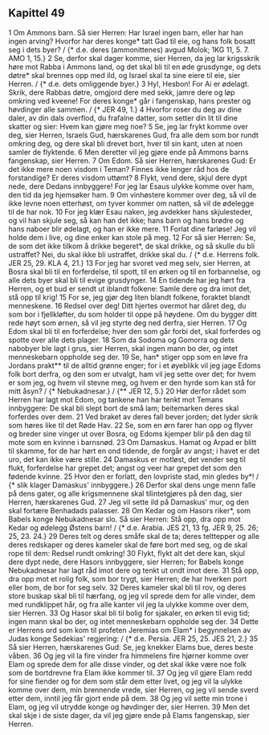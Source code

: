 ## Kapittel 49

1 Om Ammons barn. Så sier Herren: Har Israel ingen barn, eller har han ingen arving? Hvorfor har deres konge* tatt Gad til eie, og hans folk bosatt seg i dets byer? / {* d.e. deres (ammonittenes) avgud Molok; 1KG 11, 5. 7. AMO 1, 15.}
2 Se, derfor skal dager komme, sier Herren, da jeg lar krigsskrik høre mot Rabba i Ammons land, og det skal bli til en øde grusdynge, og dets døtre* skal brennes opp med ild, og Israel skal ta sine eiere til eie, sier Herren. / {* d.e. dets omliggende byer.}
3 Hyl, Hesbon! For Ai er ødelagt. Skrik, dere Rabbas døtre, omgjord dere med sekk, jamre dere og løp omkring ved kveene! For deres konge* går i fangenskap, hans prester og høvdinger alle sammen. / {* JER 49, 1.}
4 Hvorfor roser du deg av dine daler, av din dals overflod, du frafalne datter, som setter din lit til dine skatter og sier: Hvem kan gjøre meg noe?
5 Se, jeg lar frykt komme over deg, sier Herren, Israels Gud, hærskarenes Gud, fra alle dem som bor rundt omkring deg, og dere skal bli drevet bort, hver til sin kant, uten at noen samler de flyktende.
6 Men deretter vil jeg gjøre ende på Ammons barns fangenskap, sier Herren.
7 Om Edom. Så sier Herren, hærskarenes Gud: Er det ikke mere noen visdom i Teman? Finnes ikke lenger råd hos de forstandige? Er deres visdom uttømt?
8 Flykt, vend dere, skjul dere dypt nede, dere Dedans innbyggere! For jeg lar Esaus ulykke komme over ham, den tid da jeg hjemsøker ham.
9 Om vinhøstere kommer over deg, så vil de ikke levne noen etterhøst, om tyver kommer om natten, så vil de ødelegge til de har nok.
10 For jeg klær Esau naken, jeg avdekker hans skjulesteder, og vil han skjule seg, så kan han det ikke; hans barn og hans brødre og hans naboer blir ødelagt, og han er ikke mere.
11 Forlat dine farløse! Jeg vil holde dem i live, og dine enker kan stole på meg.
12 For så sier Herren: Se, de som det ikke tilkom å drikke begeret*, de skal drikke, og så skulle du bli ustraffet? Nei, du skal ikke bli ustraffet, drikke skal du. / {* d.e. Herrens folk. JER 25, 29. KLA 4, 21.}
13 For jeg har svoret ved meg selv, sier Herren, at Bosra skal bli til en forferdelse, til spott, til en ørken og til en forbannelse, og alle dets byer skal bli til evige grusdynger.
14 En tidende har jeg hørt fra Herren, og et bud er sendt ut iblandt folkene: Samle dere og dra imot det, stå opp til krig!
15 For se, jeg gjør deg liten blandt folkene, foraktet blandt menneskene.
16 Redsel over deg! Ditt hjertes overmot har dåret deg, du som bor i fjellkløfter, du som holder til oppe på høydene. Om du bygger ditt rede høyt som ørnen, så vil jeg styrte deg ned derfra, sier Herren.
17 Og Edom skal bli til en forferdelse; hver den som går forbi det, skal forferdes og spotte over alle dets plager.
18 Som da Sodoma og Gomorra og dets nabobyer ble lagt i grus, sier Herren, skal ingen mann bo der, og intet menneskebarn oppholde seg der.
19 Se, han* stiger opp som en løve fra Jordans prakt** til de alltid grønne enger; for i et øyeblikk vil jeg jage Edoms folk bort derfra, og den som er utvalgt, ham vil jeg sette over det; for hvem er som jeg, og hvem vil stevne meg, og hvem er den hyrde som kan stå for mitt åsyn? / {* Nebukadnesar.} / {** JER 12, 5.}
20 Hør derfor rådet som Herren har lagt mot Edom, og tankene han har tenkt mot Temans innbyggere: De skal bli slept bort de små lam; beitemarken deres skal forferdes over dem.
21 Ved braket av deres fall bever jorden; det lyder skrik som høres like til det Røde Hav.
22 Se, som en ørn farer han opp og flyver og breder sine vinger ut over Bosra, og Edoms kjemper blir på den dag til mote som en kvinne i barnsnød.
23 Om Damaskus. Hamat og Arpad er blitt til skamme, for de har hørt en ond tidende, de forgår av angst; i havet er det uro, det kan ikke være stille.
24 Damaskus er motløst, det vender seg til flukt, forferdelse har grepet det; angst og veer har grepet det som den fødende kvinne.
25 Hvor den er forlatt, den lovpriste stad, min gledes by*! / {* slik klager Damaskus' innbyggere.}
26 Derfor skal dens unge menn falle på dens gater, og alle krigsmennene skal tilintetgjøres på den dag, sier Herren, hærskarenes Gud.
27 Jeg vil sette ild på Damaskus' mur, og den skal fortære Benhadads palasser.
28 Om Kedar og om Hasors riker*, som Babels konge Nebukadnesar slo. Så sier Herren: Stå opp, dra opp mot Kedar og ødelegg Østens barn! / {* d.e. Arabia. JES 21, 13 fg. JER 9, 25. 26; 25, 23. 24.}
29 Deres telt og deres småfe skal de ta; deres telttepper og alle deres redskaper og deres kameler skal de føre bort med seg, og de skal rope til dem: Redsel rundt omkring!
30 Flykt, flykt alt det dere kan, skjul dere dypt nede, dere Hasors innbyggere, sier Herren; for Babels konge Nebukadnesar har lagt råd imot dere og tenkt ut ondt imot dere.
31 Stå opp, dra opp mot et rolig folk, som bor trygt, sier Herren; de har hverken port eller bom, de bor for seg selv.
32 Deres kameler skal bli til rov, og deres store buskap skal bli til hærfang, og jeg vil sprede dem for alle vinder, dem med rundklippet hår, og fra alle kanter vil jeg la ulykke komme over dem, sier Herren.
33 Og Hasor skal bli til bolig for sjakaler, en ørken til evig tid; ingen mann skal bo der, og intet menneskebarn oppholde seg der.
34 Dette er Herrens ord som kom til profeten Jeremias om Elam* i begynnelsen av Judas konge Sedekias' regjering: / {* d.e. Persia. JER 25, 25. JES 21, 2.}
35 Så sier Herren, hærskarenes Gud: Se, jeg knekker Elams bue, deres beste våben.
36 Og jeg vil la fire vinder fra himmelens fire hjørner komme over Elam og sprede dem for alle disse vinder, og det skal ikke være noe folk som de bortdrevne fra Elam ikke kommer til.
37 Og jeg vil gjøre Elam redd for sine fiender og for dem som står dem etter livet, og jeg vil la ulykke komme over dem, min brennende vrede, sier Herren, og jeg vil sende sverd etter dem, inntil jeg får gjort ende på dem.
38 Og jeg vil sette min trone i Elam, og jeg vil utrydde konge og høvdinger der, sier Herren.
39 Men det skal skje i de siste dager, da vil jeg gjøre ende på Elams fangenskap, sier Herren.
